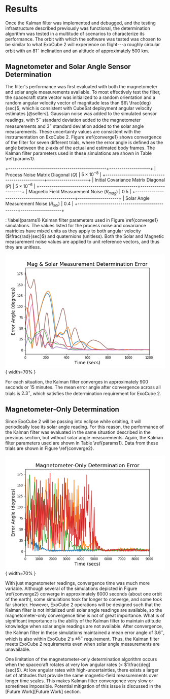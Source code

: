 
# Results

Once the Kalman filter was implemented and debugged, and the testing infrastructure described previously was functional, the determination algorithm was tested in a multitude of scenarios to characterize its performance. The orbit with which the software was tested was chosen to be similar to what ExoCube 2 will experience on flight---a roughly circular orbit with an $81^\circ$ inclination and an altitude of approximately 500 km.

## Magnetometer and Solar Angle Sensor Determination

The filter's performance was first evaluated with both the magnetometer and solar angle measurements available. To most effectively test the filter, the spacecraft state vector was initialized to a random orientation and a random angular velocity vector of magnitude less than $6\ \frac{deg}{sec}$, which is consistent with CubeSat deployment angular velocity estimates [@sellers]. Gaussian noise was added to the simulated sensor readings, with $5^\circ$ standard deviation added to the magnetometer measurements and $3^\circ$ standard deviation added to the solar angle measurements. These uncertainty values are consistent with the instrumentation on ExoCube 2. Figure \ref{converge1} shows convergence of the filter for seven different trials, where the error angle is defined as the angle between the z-axis of the actual and estimated body frames. The Kalman filter parameters used in these simulations are shown in Table \ref{params1}.

+------------------------------------------------+--------------------+
| Process Noise Matrix Diagonal ($Q$)            | $5 \times 10^{-8}$ |
+------------------------------------------------+--------------------+
| Initial Covariance Matrix Diagonal ($P$)       | $5 \times 10^{-6}$ |
+------------------------------------------------+--------------------+
| Magnetic Field Measurement Noise ($R_{mag}$)   | $0.5$              |
+------------------------------------------------+--------------------+
| Solar Angle Measurement Noise ($R_{sol}$)      | $0.4$              |
+------------------------------------------------+--------------------+

: \label{params1} Kalman filter parameters used in Figure \ref{converge1} simulations. The values listed for the process noise and covariance matricies have mixed units as they apply to both angular velocity ($\frac{rad}{sec}$) and quaternions (unitless). Both the Solar and Magnetic measurement noise values are applied to unit reference vectors, and thus they are unitless.

![Kalman filter convergence across several simulations utilizing both magnetometer and solar angle readings. Each curve represents a separate simulation. The error angle is defined as the angle between the z-axis of the actual and estimated body frames.\label{converge1}](paper/img/converge1.png){ width=70% }

For each situation, the Kalman filter converges in approximately 900 seconds or 15 minutes. The mean error angle after convergence across all trials is $2.3^\circ$, which satisfies the determination requirement for ExoCube 2.

## Magnetometer-Only Determination

Since ExoCube 2 will be passing into eclipse while orbiting, it will periodically lose its solar angle reading. For this reason, the performance of the Kalman filter was evaluated in the same situation described in the previous section, but without solar angle measurements. Again, the Kalman filter parameters used are shown in Table \ref{params1}. Data from these trials are shown in Figure \ref{converge2}.

![Kalman filter convergence across several simulations with just magnetometer readings. Each line represents a separate simulation.\label{converge2}](paper/img/converge2.png){ width=70% }

With just magnetometer readings, convergence time was much more variable. Although several of the simulations depicted in Figure \ref{converge2} converge in approximately 6000 seconds (about one orbit of the earth), some simulations took far longer to converge, and some took far shorter. However, ExoCube 2 operations will be designed such that the Kalman filter is not initialized until solar angle readings are available, so the magnetometer-only convergence time is not of great importance. What is of significant importance is the ability of the Kalman filter to maintain attitude knowledge when solar angle readings are not available. After convergence, the Kalman filter in these simulations maintained a mean error angle of $3.6^\circ$, which is also within ExoCube 2's $\pm5^\circ$ requirement. Thus, the Kalman filter meets ExoCube 2 requirements even when solar angle measurements are unavailable.

One limitation of the magnetometer-only determination algorithm occurs when the spacecraft rotates at very low angular rates (< $1\frac{deg}{sec}$). At low angular rates with high-uncertainties, there exists a larger set of attitudes that provide the same magnetic-field measurements over longer time scales. This makes Kalman filter convergence very slow or sometimes impossible. Potential mitigation of this issue is discussed in the [Future Work][Future Work] section.
